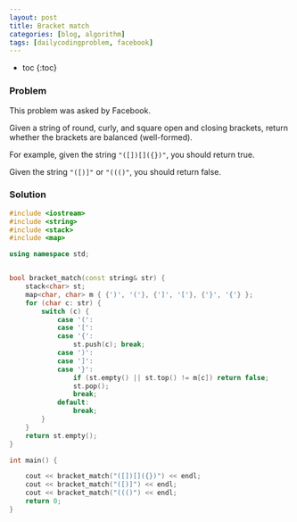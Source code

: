 ```yaml
---
layout: post
title: Bracket match
categories: [blog, algorithm]
tags: [dailycodingproblem, facebook]
---
```


+ toc
{:toc}

### Problem

This problem was asked by Facebook.

Given a string of round, curly, and square open and closing brackets,
return whether the brackets are balanced (well-formed).

For example, given the string `"([])[]({})"`, you should return true.

Given the string `"([)]"` or `"((()"`, you should return false.

### Solution

```cpp
#include <iostream>
#include <string>
#include <stack>
#include <map>

using namespace std;


bool bracket_match(const string& str) {
    stack<char> st;
    map<char, char> m { {')', '('}, {']', '['}, {'}', '{'} };
    for (char c: str) {
        switch (c) {
            case '(':
            case '[':
            case '{':
                st.push(c); break;
            case ')':
            case ']':
            case '}':
                if (st.empty() || st.top() != m[c]) return false;
                st.pop();
                break;
            default:
                break;
        }
    }
    return st.empty();
}

int main() {

    cout << bracket_match("([])[]({})") << endl;
    cout << bracket_match("([)]") << endl;
    cout << bracket_match("((()") << endl;
    return 0;
}
```
